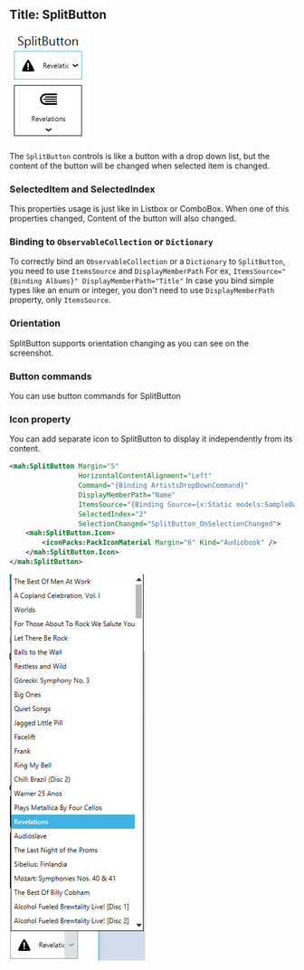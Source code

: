 Title: SplitButton
---

![](images/splitButton_1.png)  

The `SplitButton` controls is like a button with a drop down list, but the content of the button will be changed when selected item is changed.

### SelectedItem and SelectedIndex

This properties usage is just like in Listbox or ComboBox. When one of this properties changed, Content of the button will also changed.

### Binding to `ObservableCollection` or `Dictionary`

To correctly bind an `ObservableCollection` or a `Dictionary` to `SplitButton`, you need to use `ItemsSource` and `DisplayMemberPath`
For ex, `ItemsSource="{Binding Albums}" DisplayMemberPath="Title"`
In case you bind simple types like an enum or integer, you don't need to use `DisplayMemberPath` property, only `ItemsSource`.

### Orientation

SplitButton supports orientation changing as you can see on the screenshot.

### Button commands

You can use button commands for SplitButton

### Icon property

You can add separate icon to SplitButton to display it independently from its content.

```xml
<mah:SplitButton Margin="5"
                 HorizontalContentAlignment="Left"
                 Command="{Binding ArtistsDropDownCommand}"
                 DisplayMemberPath="Name"
                 ItemsSource="{Binding Source={x:Static models:SampleData.Artists}}"
                 SelectedIndex="2"
                 SelectionChanged="SplitButton_OnSelectionChanged">
    <mah:SplitButton.Icon>
        <iconPacks:PackIconMaterial Margin="6" Kind="Audiobook" />
    </mah:SplitButton.Icon>
</mah:SplitButton>
```
								
![](images/splitButton_2.png)

